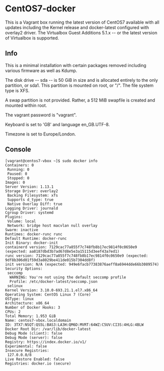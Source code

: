 # CentOS7-docker

This is a Vagrant box running the latest version of CentOS7 available with 
all updates including the Kernel release and docker-latest configured with
overlay2 driver. The Virtualbox Guest Additions 5.1.x -- or the latest version
of Virtualbox is supported. 

## Info

This is a minimal installation with certain packages removed including 
various firmware as well as Kdump.

The disk drive -- sda -- is 50 GiB in size and is allocated entirely to
the only partition, or sda1. This partition is mounted on root, or "/".
The file system type is XFS.

A swap partition is not provided. Rather, a 512 MiB swapfile is created 
and mounted within root.

The vagrant password is "vagrant". 

Keyboard is set to 'GB' and language en_GB.UTF-8.

Timezone is set to Europe/London.

## Console
```
[vagrant@centos7-vbox ~]$ sudo docker info
Containers: 0
 Running: 0
 Paused: 0
 Stopped: 0
Images: 0
Server Version: 1.13.1
Storage Driver: overlay2
 Backing Filesystem: xfs
 Supports d_type: true
 Native Overlay Diff: true
Logging Driver: journald
Cgroup Driver: systemd
Plugins:
 Volume: local
 Network: bridge host macvlan null overlay
Swarm: inactive
Runtimes: docker-runc runc
Default Runtime: docker-runc
Init Binary: docker-init
containerd version: 7129cac77a855f7c748fb8b17ec9814f0c0650e9 (expected: aa8187dbd3b7ad67d8e5e3a15115d3eef43a7ed1)
runc version: 7129cac77a855f7c748fb8b17ec9814f0c0650e9 (expected: 9df8b306d01f59d3a8029be411de015b7304dd8f)
init version: N/A (expected: 949e6facb77383876aeff8a6944dde66b3089574)
Security Options:
 seccomp
  WARNING: You're not using the default seccomp profile
  Profile: /etc/docker-latest/seccomp.json
 selinux
Kernel Version: 3.10.0-693.21.1.el7.x86_64
Operating System: CentOS Linux 7 (Core)
OSType: linux
Architecture: x86_64
Number of Docker Hooks: 3
CPUs: 2
Total Memory: 1.953 GiB
Name: centos7-vbox.localdomain
ID: 3TX7:NSQT:QS5L:BAS3:LA3H:QM6D:MVRT:64WZ:C5UV:CI3S:4HLG:4BLW
Docker Root Dir: /var/lib/docker-latest
Debug Mode (client): false
Debug Mode (server): false
Registry: https://index.docker.io/v1/
Experimental: false
Insecure Registries:
 127.0.0.0/8
Live Restore Enabled: false
Registries: docker.io (secure)
```
